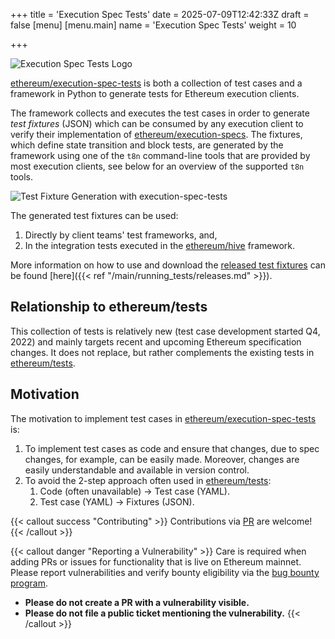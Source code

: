 +++
title = 'Execution Spec Tests'
date = 2025-07-09T12:42:33Z
draft = false
[menu]
  [menu.main]
    name = 'Execution Spec Tests'
    weight = 10
    
+++

![Execution Spec Tests Logo](/images/main/execution_spec_tests.jpg)

[ethereum/execution-spec-tests](https://github.com/ethereum/execution-spec-tests/) is both a collection of test cases and a framework in Python to generate tests for Ethereum execution clients.

The framework collects and executes the test cases in order to generate _test fixtures_ (JSON) which can be consumed by any execution client to verify their implementation of [ethereum/execution-specs](https://github.com/ethereum/execution-specs). The fixtures, which define state transition and block tests, are generated by the framework using one of the `t8n` command-line tools that are provided by most execution clients, see below for an overview of the supported `t8n` tools.

![Test Fixture Generation with execution-spec-tests](/images/main/fixture-gen-flowchart.png)

The generated test fixtures can be used:

1. Directly by client teams' test frameworks, and,
2. In the integration tests executed in the [ethereum/hive](https://github.com/ethereum/hive) framework.

More information on how to use and download the [released test fixtures](https://github.com/ethereum/execution-spec-tests/releases) can be found [here]({{< ref "/main/running_tests/releases.md" >}}).

## Relationship to ethereum/tests

This collection of tests is relatively new (test case development started Q4, 2022) and mainly targets recent and upcoming Ethereum specification changes. It does not replace, but rather complements the existing tests in [ethereum/tests](https://github.com/ethereum/tests).

## Motivation

The motivation to implement test cases in [ethereum/execution-spec-tests](https://github.com/ethereum/execution-spec-tests) is:

1. To implement test cases as code and ensure that changes, due to spec changes, for example, can be easily made. Moreover, changes are easily understandable and available in version control.
2. To avoid the 2-step approach often used in [ethereum/tests](https://github.com/ethereum/tests):
    1. Code (often unavailable) -> Test case (YAML).
    2. Test case (YAML) -> Fixtures (JSON).

{{< callout success "Contributing" >}}
Contributions via [PR](https://github.com/ethereum/execution-spec-tests/pulls) are welcome!
{{< /callout >}}

{{< callout danger "Reporting a Vulnerability" >}}
Care is required when adding PRs or issues for functionality that is live on Ethereum mainnet. Please report vulnerabilities and verify bounty eligibility via the [bug bounty program](https://ethereum.org/en/bug-bounty/).
- **Please do not create a PR with a vulnerability visible.**
- **Please do not file a public ticket mentioning the vulnerability.**
{{< /callout >}}
